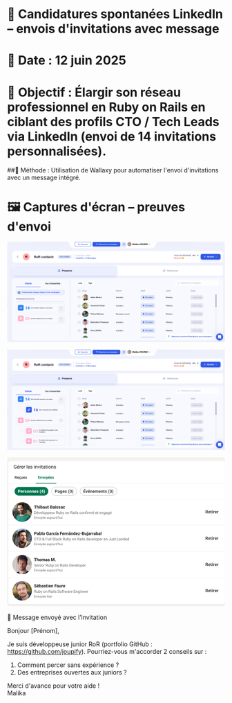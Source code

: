 # 🔹 Candidatures spontanées LinkedIn – envois d'invitations avec message

# 📅 Date : 12 juin 2025
# 🎯 Objectif : Élargir son réseau professionnel en Ruby on Rails en ciblant des profils CTO / Tech Leads via LinkedIn (envoi de 14 invitations personnalisées).
##📌 Méthode : Utilisation de Wallaxy pour automatiser l'envoi d'invitations avec un message intégré.

# 🖼️ Captures d'écran – preuves d'envoi


![Invitation LinkedIn](./images/Invitations_linkedin.png)

![Invitation LinkedIn](./images/Invitations_linkedin_2.png)

![Invitation LinkedIn](./images/linkedin_invitations_envoyees.png)



💬 Message envoyé avec l’invitation

Bonjour [Prénom],

Je suis développeuse junior RoR (portfolio GitHub : https://github.com/joupify).
Pourriez-vous m'accorder 2 conseils sur :

1. Comment percer sans expérience ?
2. Des entreprises ouvertes aux juniors ?

Merci d'avance pour votre aide !  
Malika
